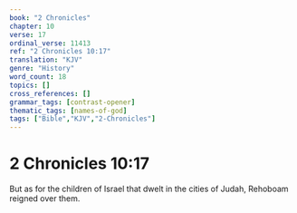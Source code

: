 ```yaml
---
book: "2 Chronicles"
chapter: 10
verse: 17
ordinal_verse: 11413
ref: "2 Chronicles 10:17"
translation: "KJV"
genre: "History"
word_count: 18
topics: []
cross_references: []
grammar_tags: [contrast-opener]
thematic_tags: [names-of-god]
tags: ["Bible","KJV","2-Chronicles"]
---
```


# 2 Chronicles 10:17

But as for the children of Israel that dwelt in the cities of Judah, Rehoboam reigned over them.
